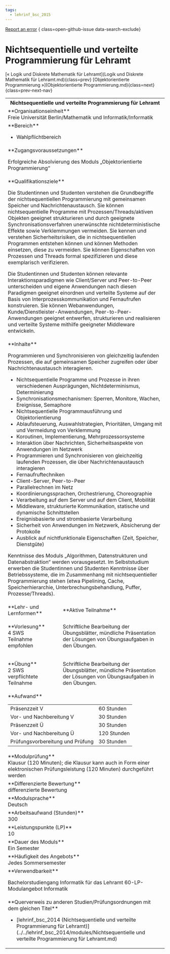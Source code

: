 ```yaml
---
tags:
  - lehrinf_bsc_2015
---
```

[Report an error](https://github.com/SGSSGene/FUB-SUP/issues/new?title=Error%20in%20%22Nichtsequentielle%20und%20verteilte%20Programmierung%20f%C3%BCr%20Lehramt%22&body=There%20seems%20to%20be%20an%20error%20in%20module%20%22Nichtsequentielle%20und%20verteilte%20Programmierung%20f%C3%BCr%20Lehramt%22%2E%0A%0A%3CDescribe%20here%20a%20slightly%20more%20detailed%20description%20of%20what%20is%20wrong%3E&labels=bug)
{ class=open-github-issue data-search-exclude}

# Nichtsequentielle und verteilte Programmierung für Lehramt

[« Logik und Diskrete Mathematik für Lehramt](Logik und Diskrete Mathematik für Lehramt.md){class=prev}
[Objektorientierte Programmierung »](Objektorientierte Programmierung.md){class=next}
{class=prev-next-nav}

<table markdown id="moduledesc">
<tr markdown class="moduledesc_head"><th colspan="2">Nichtsequentielle und verteilte Programmierung für Lehramt </th></tr>
<tr markdown><td colspan="2">**Organisationseinheit**   <br>Freie Universität Berlin/Mathematik und Informatik/Informatik</td></tr>

<tr markdown><td colspan="2">**Bereich**<br>


- Wahlpflichtbereich

</td></tr>

<tr markdown><td colspan="2">**Zugangsvoraussetzungen** <br>

Erfolgreiche Absolvierung des Moduls „Objektorientierte Programmierung“


</td></tr>
<tr markdown><td colspan="2">**Qualifikationsziele**    <br>

Die Studentinnen und Studenten verstehen die Grundbegriffe der
nichtsequentiellen Programmierung mit gemeinsamen Speicher und
Nachrichtenaustausch. Sie können nichtsequentielle Programme mit
Prozessen/Threads/aktiven Objekten geeignet strukturieren und durch
geeignete Synchronisationsverfahren unerwünschte nichtdeterministische
Effekte sowie Verklemmungen vermeiden. Sie kennen und verstehen
Sicherheitsrisiken, die in nichtsequentiellen Programmen entstehen können
und können Methoden einsetzen, diese zu vermeiden. Sie können Eigenschaften
von Prozessen und Threads formal spezifizieren und diese exemplarisch
verifizieren.

Die Studentinnen und Studenten können relevante Interaktionsparadigmen wie
Client/Server und Peer-to-Peer unterscheiden und eigene Anwendungen nach
diesen Paradigmen geeignet einordnen und verteilte Systeme auf der Basis von
Interprozesskommunikation und Fernaufrufen konstruieren. Sie können
Webanwendungen, Kunde/Dienstleister-Anwendungen, Peer-to-Peer-Anwendungen
geeignet entwerfen, strukturieren und realisieren und verteilte Systeme
mithilfe geeigneter Middleware entwickeln.


</td></tr>
<tr markdown><td colspan="2">**Inhalte**                <br>

Programmieren und Synchronisieren von gleichzeitig laufenden Prozessen, die
auf gemeinsamen Speicher zugreifen oder über Nachrichtenaustausch
interagieren.

- Nichtsequentielle Programme und Prozesse in ihren verschiedenen
  Ausprägungen, Nichtdeterminismus, Determinierung
- Synchronisationsmechanismen: Sperren, Monitore, Wachen, Ereignisse,
  Semaphore
- Nichtsequentielle Programmausführung und Objektorientierung
- Ablaufsteuerung, Auswahlstrategien, Prioritäten, Umgang mit und Vermeidung
  von Verklemmung
- Koroutinen, Implementierung, Mehrprozessorsysteme
- Interaktion über Nachrichten, Sicherheitsaspekte von Anwendungen im
  Netzwerk
- Programmieren und Synchronisieren von gleichzeitig laufenden Prozessen,
  die über Nachrichtenaustausch interagieren
- Fernaufruftechniken
- Client-Server, Peer-to-Peer
- Parallelrechnen im Netz
- Koordinierungssprachen, Orchestrierung, Choreographie
- Verarbeitung auf dem Server und auf dem Client, Mobilität
- Middleware, strukturierte Kommunikation, statische und dynamische
  Schnittstellen
- Ereignisbasierte und strombasierte Verarbeitung
- Sicherheit von Anwendungen im Netzwerk, Absicherung der Protokolle
- Ausblick auf nichtfunktionale Eigenschaften (Zeit, Speicher, Dienstgüte)

Kenntnisse des Moduls „Algorithmen, Datenstrukturen und Datenabstraktion“
werden vorausgesetzt. Im Selbststudium erwerben die Studentinnen und Studenten
Kenntnisse über Betriebssysteme, die im Zusammenhang mit nichtsequentieller
Programmierung stehen (etwa Pipelining, Cache, Speicherhierarchie,
Unterbrechungsbehandlung, Puffer, Prozesse/Threads).


</td></tr>

<tr markdown><td>**Lehr- und Lernformen**</td><td>**Aktive Teilnahme**</td></tr>
<tr markdown><td> **Vorlesung** <br>4 SWS <br> Teilnahme empfohlen</td><td>

Schriftliche Bearbeitung der Übungsblätter, mündliche Präsentation der
Lösungen von Übungsaufgaben in den Übungen.
</td></tr>
<tr markdown><td> **Übung** <br>2 SWS <br> verpflichtete Teilnahme</td><td>

Schriftliche Bearbeitung der Übungsblätter, mündliche Präsentation der
Lösungen von Übungsaufgaben in den Übungen.
</td></tr>
<tr markdown><td colspan="2">**Aufwand**                <br>
<table class="aufwand_table">
<tr><td>Präsenzzeit V</td><td>60 Stunden</td></tr>
<tr><td>Vor- und Nachbereitung V</td><td>30 Stunden</td></tr>
<tr><td>Präsenzzeit Ü</td><td>30 Stunden</td></tr>
<tr><td>Vor- und Nachbereitung Ü</td><td>120 Stunden</td></tr>
<tr><td>Prüfungsvorbereitung und Prüfung</td><td>30 Stunden</td></tr>
</table>

</td></tr>
<tr markdown><td colspan="2">**Modulprüfung**             <br>Klausur (120 Minuten); die Klausur kann auch in Form einer elektronischen
Prüfungsleistung (120 Minuten) durchgeführt werden


</td></tr>
<tr markdown><td colspan="2">**Differenzierte Bewertung** <br>differenzierte Bewertung

</td></tr>
<tr markdown><td colspan="2">**Modulsprache**             <br>Deutsch</td></tr>
<tr markdown><td colspan="2">**Arbeitsaufwand (Stunden)** <br>300</td></tr>
<tr markdown><td colspan="2">**Leistungspunkte (LP)**     <br>10</td></tr>
<tr markdown><td colspan="2">**Dauer des Moduls**         <br>Ein Semester</td></tr>
<tr markdown><td colspan="2">**Häufigkeit des Angebots**  <br>Jedes Sommersemester</td></tr>
<tr markdown><td colspan="2">**Verwendbarkeit**           <br>

Bachelorstudiengang Informatik für das Lehramt
60-LP-Modulangebot Informatik


</td></tr>

<tr markdown><td colspan="2">**Querverweis zu anderen Studien/Prüfungsordnungen mit dem gleichen Titel**<br>


- [lehrinf_bsc_2014 (Nichtsequentielle und verteilte Programmierung für Lehramt)](../../lehrinf_bsc_2014/modules/Nichtsequentielle und verteilte Programmierung für Lehramt.md)

</td></tr>

</table>
